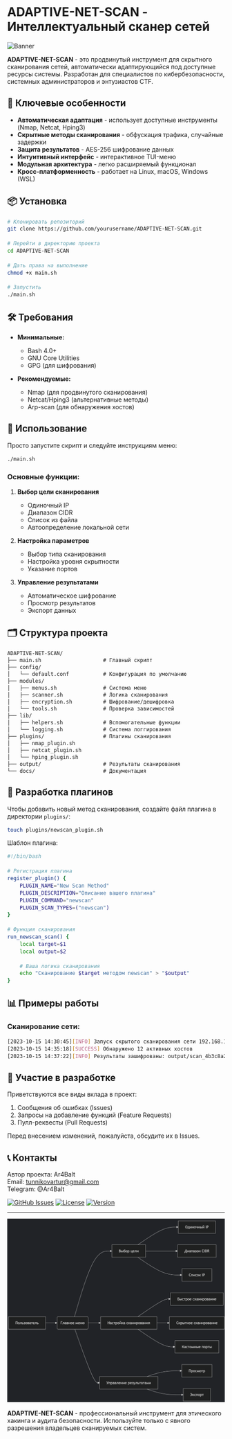 # ADAPTIVE-NET-SCAN - Интеллектуальный сканер сетей

![Banner](https://via.placeholder.com/800x200?text=ADAPTIVE-NET-SCAN+-+Professional+Network+Scanner)

**ADAPTIVE-NET-SCAN** - это продвинутый инструмент для скрытного сканирования сетей, автоматически адаптирующийся под доступные ресурсы системы. Разработан для специалистов по кибербезопасности, системных администраторов и энтузиастов CTF.

## 🌟 Ключевые особенности

- **Автоматическая адаптация** - использует доступные инструменты (Nmap, Netcat, Hping3)
- **Скрытные методы сканирования** - обфускация трафика, случайные задержки
- **Защита результатов** - AES-256 шифрование данных
- **Интуитивный интерфейс** - интерактивное TUI-меню
- **Модульная архитектура** - легко расширяемый функционал
- **Кросс-платформенность** - работает на Linux, macOS, Windows (WSL)

## 📦 Установка

```bash
# Клонировать репозиторий
git clone https://github.com/yourusername/ADAPTIVE-NET-SCAN.git

# Перейти в директорию проекта
cd ADAPTIVE-NET-SCAN

# Дать права на выполнение
chmod +x main.sh

# Запустить
./main.sh
```

## 🛠 Требования

- **Минимальные:**
  - Bash 4.0+
  - GNU Core Utilities
  - GPG (для шифрования)

- **Рекомендуемые:**
  - Nmap (для продвинутого сканирования)
  - Netcat/Hping3 (альтернативные методы)
  - Arp-scan (для обнаружения хостов)

## 🚀 Использование

Просто запустите скрипт и следуйте инструкциям меню:

```bash
./main.sh
```

### Основные функции:
1. **Выбор цели сканирования**
   - Одиночный IP
   - Диапазон CIDR
   - Список из файла
   - Автоопределение локальной сети

2. **Настройка параметров**
   - Выбор типа сканирования
   - Настройка уровня скрытности
   - Указание портов

3. **Управление результатами**
   - Автоматическое шифрование
   - Просмотр результатов
   - Экспорт данных

## 🗂 Структура проекта

```
ADAPTIVE-NET-SCAN/
├── main.sh                    # Главный скрипт
├── config/
│   └── default.conf           # Конфигурация по умолчанию
├── modules/
│   ├── menus.sh               # Система меню
│   ├── scanner.sh             # Логика сканирования
│   ├── encryption.sh          # Шифрование/дешифровка
│   └── tools.sh               # Проверка зависимостей
├── lib/
│   ├── helpers.sh             # Вспомогательные функции
│   └── logging.sh             # Система логгирования
├── plugins/                   # Плагины сканирования
│   ├── nmap_plugin.sh
│   ├── netcat_plugin.sh
│   └── hping_plugin.sh
├── output/                    # Результаты сканирования
└── docs/                      # Документация
```

## 🧩 Разработка плагинов

Чтобы добавить новый метод сканирования, создайте файл плагина в директории `plugins/`:

```bash
touch plugins/newscan_plugin.sh
```

Шаблон плагина:
```bash
#!/bin/bash

# Регистрация плагина
register_plugin() {
    PLUGIN_NAME="New Scan Method"
    PLUGIN_DESCRIPTION="Описание вашего плагина"
    PLUGIN_COMMAND="newscan"
    PLUGIN_SCAN_TYPES=("newscan")
}

# Функция сканирования
run_newscan_scan() {
    local target=$1
    local output=$2
    
    # Ваша логика сканирования
    echo "Сканирование $target методом newscan" > "$output"
}
```

## 📊 Примеры работы

### Сканирование сети:
```bash
[2023-10-15 14:30:45][INFO] Запуск скрытого сканирования сети 192.168.1.0/24
[2023-10-15 14:35:18][SUCCESS] Обнаружено 12 активных хостов
[2023-10-15 14:37:22][INFO] Результаты зашифрованы: output/scan_4b3c8a2f.gpg
```

## 🤝 Участие в разработке

Приветствуются все виды вклада в проект:
1. Сообщения об ошибках (Issues)
2. Запросы на добавление функций (Feature Requests)
3. Пулл-реквесты (Pull Requests)

Перед внесением изменений, пожалуйста, обсудите их в Issues.

## 📞 Контакты

Автор проекта: Ar4Balt  
Email: tunnikovartur@gmail.com  
Telegram: @Ar4Balt  

[![GitHub Issues](https://img.shields.io/github/issues/yourusername/ADAPTIVE-NET-SCAN)](https://github.com/yourusername/ADAPTIVE-NET-SCAN/issues)
[![License](https://img.shields.io/badge/License-MIT-blue.svg)](https://opensource.org/licenses/MIT)
[![Version](https://img.shields.io/badge/Version-1.0.0-green.svg)](https://github.com/yourusername/ADAPTIVE-NET-SCAN/releases)

---

![alt text](image.png)

**ADAPTIVE-NET-SCAN** - профессиональный инструмент для этического хакинга и аудита безопасности. Используйте только с явного разрешения владельцев сканируемых систем.